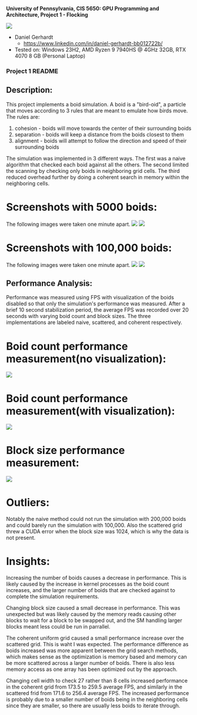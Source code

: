 **University of Pennsylvania, CIS 5650: GPU Programming and Architecture,
Project 1 - Flocking**

![](images/boids.gif)

* Daniel Gerhardt
  * https://www.linkedin.com/in/daniel-gerhardt-bb012722b/
* Tested on: Windows 23H2, AMD Ryzen 9 7940HS @ 4GHz 32GB, RTX 4070 8 GB (Personal Laptop)

### Project 1 README

## Description:
This project implements a boid simulation. A boid is a "bird-oid", a particle that moves according to 3 rules that are meant to emulate how birds move. The rules are:
1. cohesion - boids will move towards the center of their surrounding boids
2. separation - boids will keep a distance from the boids closest to them
3. alignment - boids will attempt to follow the direction and speed of their surrounding boids

The simulation was implemented in 3 different ways. The first was a naive algorithm that checked each boid against all the others. The second limited the scanning by checking only boids in neighboring grid cells. The third reduced overhead further by doing a coherent search in memory within the neighboring cells.

# Screenshots with 5000 boids:
The following images were taken one minute apart.
![](images/lowboidsearly.png)
![](images/lowboidslate.png)

# Screenshots with 100,000 boids:
The following images were taken one minute apart.
![](images/highboidsearly.png)
![](images/highboidslate.png)

## Performance Analysis:
Performance was measured using FPS with visualization of the boids disabled so that only the simulation's performance was measured. After a brief 10 second stabilization period, the average FPS was recorded over 20 seconds with varying boid count and block sizes. The three implementations are labeled naive, scattered, and coherent respectively.

# Boid count performance measurement(no visualization):
![](images/boidcountgraph.png)

# Boid count performance measurement(with visualization):
![](images/boidcountgraphwithvis.png)

# Block size performance measurement:
![](images/blocksizegraph.png)

# Outliers:
Notably the naive method could not run the simulation with 200,000 boids and could barely run the simulation with 100,000. Also the scattered grid threw a CUDA error when the block size was 1024, which is why the data is not present.

# Insights:
Increasing the number of boids causes a decrease in performance. This is likely caused by the increase in kernel processes as the boid count increases, and the larger number of boids that are checked against to complete the simulation requirements. 

Changing block size caused a small decrease in performance. This was unexpected but was likely caused by the memory reads causing other blocks to wait for a block to be swapped out, and the SM handling larger blocks meant less could be run in parrallel.

The coherent uniform grid caused a small performance increase over the scattered grid. This is waht I was expected. The performance difference as boids increased was more apparent between the grid search methods, which makes sense as the optimization is memory based and memory can be more scattered across a larger number of boids. There is also less memory access as one array has been optimized out by the approach.

Changing cell width to check 27 rather than 8 cells increased performance in the coherent grid from 173.5 to 259.5 average FPS, and similarly in the scattered frid from 171.6 to 256.4 average FPS. The increased performance is probably due to a smaller number of boids being in the neighboring cells since they are smaller, so there are usually less boids to iterate through.